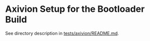 # Axivion Setup for the Bootloader Build

See directory description in [tests/axivion/README.md](../../README.md).
